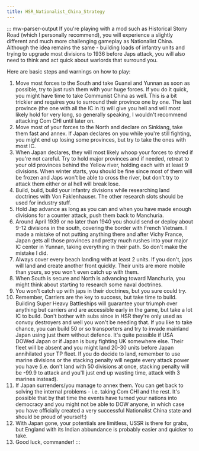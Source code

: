 ```yaml
---
title: HSR_Nationalist_China_Strategy
---
```

::: mw-parser-output
If you\'re playing with a mod such as Historical Stony Road (which I
personally recommend), you will experience a slightly different and much
more challenging gameplay as Nationalist China. Although the idea
remains the same - building loads of infantry units and trying to
upgrade most divisions to 1936 before Japs attack, you will also need to
think and act quick about warlords that surround you.

Here are basic steps and warnings on how to play:

1.  Move most forces to the South and take Guanxi and Yunnan as soon as
    possible, try to just rush them with your huge forces. If you do it
    quick, you might have time to take Communist China as well. This is
    a bit trickier and requires you to surround their province one by
    one. The last province (the one with all the IC in it) will give you
    hell and will most likely hold for very long, so generally speaking,
    I wouldn\'t recommend attacking Com CHI until later on.
2.  Move most of your forces to the North and declare on Sinkiang, take
    them fast and annex. If Japan declares on you while you\'re still
    fighting, you might end up losing some provinces, but try to take
    the ones with most IC.
3.  When Japan declares, they will most likely whoop your forces to
    shred if you\'re not careful. Try to hold major provinces and if
    needed, retreat to your old provinces behind the Yellow river,
    holding each with at least 9 divisions. When winter starts, you
    should be fine since most of them will be frozen and Japs won\'t be
    able to cross the river, but don\'t try to attack them either or al
    hell will break lose.
4.  Build, build, build your infantry divisions while researching land
    doctrines with Von Faklenhauser. The other research slots should be
    used for industry stuff.
5.  Hold Jap advance as long as you can and when you have made enough
    divisions for a counter attack, push them back to Manchuria.
6.  Around April 1939 or no later than 1940 you should send or deploy
    about 9-12 divisions in the south, covering the border with French
    Vietnam. I made a mistake of not putting anything there and after
    Vichy France, Japan gets all those provinces and pretty much rushes
    into your major IC center in Yunnan, taking everything in their
    path. So don\'t make the mistake I did.
7.  Always cover every beach landing with at least 2 units. If you
    don\'t, japs will land and create another front quickly. Their units
    are more mobile than yours, so you won\'t even catch up with them.
8.  When South is secure and North is advancing toward Manchuria, you
    might think about starting to research some naval doctrines.
9.  You won\'t catch up with japs in their doctrines, but you sure could
    try.
10. Remember, Carriers are the key to success, but take time to build.
    Building Super Heavy Battleships will guarantee your triumph over
    anything but carriers and are accessible early in the game, but take
    a lot IC to build. Don\'t bother with subs since in HSR they\'re
    only used as convoy destroyers and well you won\'t be needing that.
    If you like to take chance, you can build 50 or so transporters and
    try to invade mainland Japan using just them without defence. It\'s
    quite possible if USA DOWed Japan or if Japan is busy fighting UK
    somewhere else. Their fleet will be absent and you might land 20-30
    units before Japan annihilated your TP fleet. If you do decide to
    land, remember to use marine divisions or the stacking penalty will
    negate every attack power you have (i.e. don\'t land with 50
    divisions at once, stacking penalty will be -99.9 to attack and
    you\'ll just end up wasting time, attack with 3 marines instead).
11. If Japan surrenders/you manage to annex them. You can get back to
    solving the internal problems - i.e. taking Com CHI and the rest.
    It\'s possible that by that time the events have turned your nations
    into democracy and you might not be able to DOW anyone, in which
    case you have officially created a very successful Nationalist China
    state and should be proud of yourself:)
12. With Japan gone, your potentials are limitless, USSR is there for
    grabs, but England with its Indian abbundance is probably easier and
    quicker to take.
13. Good luck, commander!
:::
